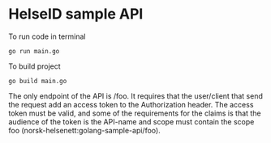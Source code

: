 # HelseID sample API

To run code in terminal
```
go run main.go
```

To build project
```
go build main.go
```

The only endpoint of the API is /foo. It requires that the user/client that send the request add an access token to the Authorization header. The access token must be valid, and some of the requirements for the claims is that the audience of the token is the API-name and scope must contain the scope foo (norsk-helsenett:golang-sample-api/foo).
